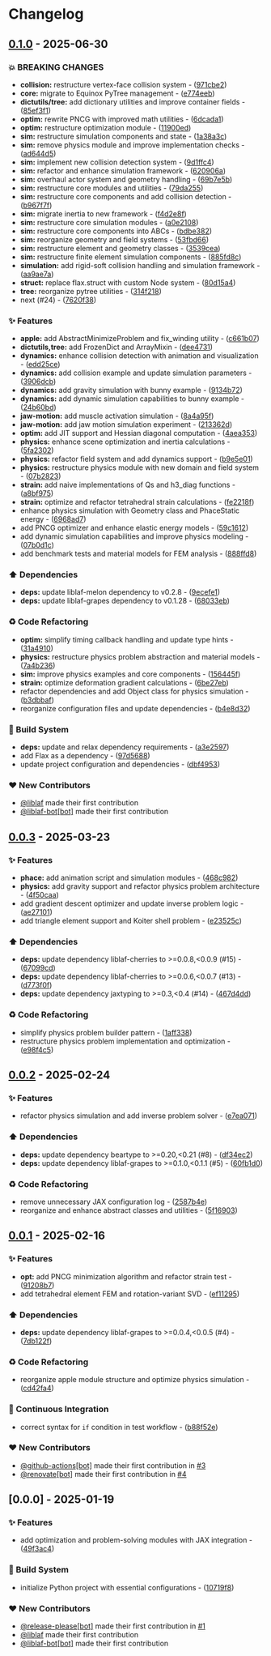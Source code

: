 # Changelog

## [0.1.0](https://github.com/liblaf/apple/compare/v0.0.3..v0.1.0) - 2025-06-30

### 💥 BREAKING CHANGES

- **collision:** restructure vertex-face collision system - ([971cbe2](https://github.com/liblaf/apple/commit/971cbe2c8f8f2d1f51421b6eb3aa8fb89eec4485))
- **core:** migrate to Equinox PyTree management - ([e774eeb](https://github.com/liblaf/apple/commit/e774eeb4ea3a027bde3fddbf9b84dab701a17237))
- **dictutils/tree:** add dictionary utilities and improve container fields - ([85ef3f1](https://github.com/liblaf/apple/commit/85ef3f1d0cb39a9f8da1ee1a15b4e0fa397bb330))
- **optim:** rewrite PNCG with improved math utilities - ([6dcada1](https://github.com/liblaf/apple/commit/6dcada1fb8b5da19ea7d6c20822998d58a1bebef))
- **optim:** restructure optimization module - ([11900ed](https://github.com/liblaf/apple/commit/11900edb9ed023841933a0590381448b96034688))
- **sim:** restructure simulation components and state - ([1a38a3c](https://github.com/liblaf/apple/commit/1a38a3c3502d07ce0a361991878352d895950094))
- **sim:** remove physics module and improve implementation checks - ([ad644d5](https://github.com/liblaf/apple/commit/ad644d560a7367f8924b97cd8b7e7ee72245010c))
- **sim:** implement new collision detection system - ([9d1ffc4](https://github.com/liblaf/apple/commit/9d1ffc45bcc7f3f6e937fdbc82e206b5b4fd19a2))
- **sim:** refactor and enhance simulation framework - ([620906a](https://github.com/liblaf/apple/commit/620906ad20361542fc33c7a9a031ba8cc96ea2b7))
- **sim:** overhaul actor system and geometry handling - ([69b7e5b](https://github.com/liblaf/apple/commit/69b7e5b7b40fce9d181636fc79f3d6df890540d2))
- **sim:** restructure core modules and utilities - ([79da255](https://github.com/liblaf/apple/commit/79da255851e0ce09351c22d125a6d726c3b7b60f))
- **sim:** restructure core components and add collision detection - ([b967f7f](https://github.com/liblaf/apple/commit/b967f7fb6705c888db9de989e13330e853f279d9))
- **sim:** migrate inertia to new framework - ([f4d2e8f](https://github.com/liblaf/apple/commit/f4d2e8f552ece5466f35c1961a70326573c42972))
- **sim:** restructure core simulation modules - ([a0e2108](https://github.com/liblaf/apple/commit/a0e21080325a8cff8a1fb63fc2d724eaf9f487a6))
- **sim:** restructure core components into ABCs - ([bdbe382](https://github.com/liblaf/apple/commit/bdbe3824d4a0e57ba96e4bc82d477eb934492259))
- **sim:** reorganize geometry and field systems - ([53fbd66](https://github.com/liblaf/apple/commit/53fbd66b6a55005251b70863dbbaf606fd78a620))
- **sim:** restructure element and geometry classes - ([3539cea](https://github.com/liblaf/apple/commit/3539cea691d29b3e97e2b477b21f40980338c589))
- **sim:** restructure finite element simulation components - ([885fd8c](https://github.com/liblaf/apple/commit/885fd8c730db5b96ea876d58922202e8e9e2b4c2))
- **simulation:** add rigid-soft collision handling and simulation framework - ([aa9ae7a](https://github.com/liblaf/apple/commit/aa9ae7a5385d344b80d505f8c9388c4f950fc594))
- **struct:** replace flax.struct with custom Node system - ([80d15a4](https://github.com/liblaf/apple/commit/80d15a40cef0e9787fffe4a36c85dca629caf5a2))
- **tree:** reorganize pytree utilities - ([314f218](https://github.com/liblaf/apple/commit/314f218ef59f92df88715183d7a63bb09718e878))
- next (#24) - ([7620f38](https://github.com/liblaf/apple/commit/7620f386ff889b1a76bc3b919f603bc325213d81))

### ✨ Features

- **apple:** add AbstractMinimizeProblem and fix_winding utility - ([c661b07](https://github.com/liblaf/apple/commit/c661b07ad722c844e4fc1d52f53aebeec3d4a237))
- **dictutils,tree:** add FrozenDict and ArrayMixin - ([dee4731](https://github.com/liblaf/apple/commit/dee473197b2b4638fb2da7859264ca76331958c3))
- **dynamics:** enhance collision detection with animation and visualization - ([edd25ce](https://github.com/liblaf/apple/commit/edd25ce18d231be5d45c10c9a6c06d6675a67bee))
- **dynamics:** add collision example and update simulation parameters - ([3906dcb](https://github.com/liblaf/apple/commit/3906dcb89ed3bcf0ddf76bc13e6afd5a94a53a65))
- **dynamics:** add gravity simulation with bunny example - ([9134b72](https://github.com/liblaf/apple/commit/9134b72f0a2459b0e0ad1c0b637a4138edf33261))
- **dynamics:** add dynamic simulation capabilities to bunny example - ([24b60bd](https://github.com/liblaf/apple/commit/24b60bd65306e98528694cf17495c877c9a4c35e))
- **jaw-motion:** add muscle activation simulation - ([8a4a95f](https://github.com/liblaf/apple/commit/8a4a95f9d21536405e3d4171e10f30380bb13365))
- **jaw-motion:** add jaw motion simulation experiment - ([213362d](https://github.com/liblaf/apple/commit/213362d324b09e3e920a771453553a4ce0e0bf0b))
- **optim:** add JIT support and Hessian diagonal computation - ([4aea353](https://github.com/liblaf/apple/commit/4aea353aff08ff3663a12e480239e1c3083c6551))
- **physics:** enhance scene optimization and inertia calculations - ([5fa2302](https://github.com/liblaf/apple/commit/5fa2302511317b002e7eaf835706ab9501b4c416))
- **physics:** refactor field system and add dynamics support - ([b9e5e01](https://github.com/liblaf/apple/commit/b9e5e01ed807ff8acd3ac50adae0ea2c76264dd7))
- **physics:** restructure physics module with new domain and field system - ([07b2823](https://github.com/liblaf/apple/commit/07b2823befd1f28c7d1813821d3821c05dd43efe))
- **strain:** add naive implementations of Qs and h3_diag functions - ([a8bf975](https://github.com/liblaf/apple/commit/a8bf975cd90ddfb94148c996818e6c509323428a))
- **strain:** optimize and refactor tetrahedral strain calculations - ([fe2218f](https://github.com/liblaf/apple/commit/fe2218f41e74d767a561da3822dcb7d2c668d82f))
- enhance physics simulation with Geometry class and PhaceStatic energy - ([6968ad7](https://github.com/liblaf/apple/commit/6968ad78265c6f280496a4c658e201e2443c150a))
- add PNCG optimizer and enhance elastic energy models - ([59c1612](https://github.com/liblaf/apple/commit/59c16127759c01e888980465b31f75bf1bdd74db))
- add dynamic simulation capabilities and improve physics modeling - ([07b0d1c](https://github.com/liblaf/apple/commit/07b0d1c18aa5833d9d324d4992573433cf4eb4fe))
- add benchmark tests and material models for FEM analysis - ([888ffd8](https://github.com/liblaf/apple/commit/888ffd899714559008f5a7b6ee1b0fd47d8faa5b))

### ⬆️ Dependencies

- **deps:** update liblaf-melon dependency to v0.2.8 - ([9ecefe1](https://github.com/liblaf/apple/commit/9ecefe192f31b49b1e1e10acba5a3d78ac58d343))
- **deps:** update liblaf-grapes dependency to v0.1.28 - ([68033eb](https://github.com/liblaf/apple/commit/68033ebc72eadf9e265915959c049363d2a4614f))

### ♻ Code Refactoring

- **optim:** simplify timing callback handling and update type hints - ([31a4910](https://github.com/liblaf/apple/commit/31a4910189b5d6549a77218feb4ef3d0f1b36f98))
- **physics:** restructure physics problem abstraction and material models - ([7a4b236](https://github.com/liblaf/apple/commit/7a4b236d24c1e8cce2c738d0552baeb64fb11572))
- **sim:** improve physics examples and core components - ([156445f](https://github.com/liblaf/apple/commit/156445fe566af413f51cebe213f089c7d660d12f))
- **strain:** optimize deformation gradient calculations - ([6be27eb](https://github.com/liblaf/apple/commit/6be27eb6ba496231a43d72978504b88fb549f329))
- refactor dependencies and add Object class for physics simulation - ([b3dbbaf](https://github.com/liblaf/apple/commit/b3dbbaf80f8410765bcdfb3abe41e6698ae6e542))
- reorganize configuration files and update dependencies - ([b4e8d32](https://github.com/liblaf/apple/commit/b4e8d320b29592c945fa690edfe90e65ffac366a))

### 👷 Build System

- **deps:** update and relax dependency requirements - ([a3e2597](https://github.com/liblaf/apple/commit/a3e259745e3a0eb49cf8ba49d7ad2d48498b56b4))
- add Flax as a dependency - ([97d5688](https://github.com/liblaf/apple/commit/97d5688de5e919ef986c10499975b5cc02a61c36))
- update project configuration and dependencies - ([dbf4953](https://github.com/liblaf/apple/commit/dbf49536e976b10b2a129badd9fe091426725e6e))

### ❤️ New Contributors

- [@liblaf](https://github.com/liblaf) made their first contribution
- [@liblaf-bot[bot]](https://github.com/apps/liblaf-bot) made their first contribution

## [0.0.3](https://github.com/liblaf/apple/compare/v0.0.2..v0.0.3) - 2025-03-23

### ✨ Features

- **phace:** add animation script and simulation modules - ([468c982](https://github.com/liblaf/apple/commit/468c982da85847ffe63d7deaee6d17ba22edf4f9))
- **physics:** add gravity support and refactor physics problem architecture - ([4f50caa](https://github.com/liblaf/apple/commit/4f50caa40dbe7ba810d311b5540b57f10293f721))
- add gradient descent optimizer and update inverse problem logic - ([ae27101](https://github.com/liblaf/apple/commit/ae27101f950d915e315a9659cec79a16b11ebeb3))
- add triangle element support and Koiter shell problem - ([e23525c](https://github.com/liblaf/apple/commit/e23525ce50312a3271baba8cccf706f36ca517ee))

### ⬆️ Dependencies

- **deps:** update dependency liblaf-cherries to >=0.0.8,<0.0.9 (#15) - ([67099cd](https://github.com/liblaf/apple/commit/67099cda79614cc8cf2c1036ceefbffeacec10f2))
- **deps:** update dependency liblaf-cherries to >=0.0.6,<0.0.7 (#13) - ([d773f0f](https://github.com/liblaf/apple/commit/d773f0f1aa4052bcba86f2f70d95c839b058efc9))
- **deps:** update dependency jaxtyping to >=0.3,<0.4 (#14) - ([467d4dd](https://github.com/liblaf/apple/commit/467d4dd7a2996f3d4c6fa377a40a72f2d611a0aa))

### ♻ Code Refactoring

- simplify physics problem builder pattern - ([1aff338](https://github.com/liblaf/apple/commit/1aff33837cac11433ed80cd4b6f3488edf88119f))
- restructure physics problem implementation and optimization - ([e98f4c5](https://github.com/liblaf/apple/commit/e98f4c5733f6911e24815e8b1f544c5214623a65))

## [0.0.2](https://github.com/liblaf/apple/compare/v0.0.1..v0.0.2) - 2025-02-24

### ✨ Features

- refactor physics simulation and add inverse problem solver - ([e7ea071](https://github.com/liblaf/apple/commit/e7ea07113d2fa8ee4adee2ab5c1637cd81ca9aee))

### ⬆️ Dependencies

- **deps:** update dependency beartype to >=0.20,<0.21 (#8) - ([df34ec2](https://github.com/liblaf/apple/commit/df34ec25a774e7c6858cd579747ec972da40926b))
- **deps:** update dependency liblaf-grapes to >=0.1.0,<0.1.1 (#5) - ([60fb1d0](https://github.com/liblaf/apple/commit/60fb1d09e62d7f10e520f40c7c4a22956a041ce9))

### ♻ Code Refactoring

- remove unnecessary JAX configuration log - ([2587b4e](https://github.com/liblaf/apple/commit/2587b4ee542fe3e47eafcefe58c9f4ca7bafd5a8))
- reorganize and enhance abstract classes and utilities - ([5f16903](https://github.com/liblaf/apple/commit/5f169036cd636ab9480e4f29004075e6af8f6939))

## [0.0.1](https://github.com/liblaf/apple/compare/v0.0.0..v0.0.1) - 2025-02-16

### ✨ Features

- **opt:** add PNCG minimization algorithm and refactor strain test - ([91208b7](https://github.com/liblaf/apple/commit/91208b7c382933586e8900419195c939b397f5ad))
- add tetrahedral element FEM and rotation-variant SVD - ([ef11295](https://github.com/liblaf/apple/commit/ef11295ba1f85ef18f89063abcd7694de0d0af73))

### ⬆️ Dependencies

- **deps:** update dependency liblaf-grapes to >=0.0.4,<0.0.5 (#4) - ([7db122f](https://github.com/liblaf/apple/commit/7db122f9f585ac6ba3ca6900e41d1ba059e37abd))

### ♻ Code Refactoring

- reorganize apple module structure and optimize physics simulation - ([cd42fa4](https://github.com/liblaf/apple/commit/cd42fa4423b9ac8b8faeddebaad842d0a1eb8ac9))

### 🔧 Continuous Integration

- correct syntax for `if` condition in test workflow - ([b88f52e](https://github.com/liblaf/apple/commit/b88f52e6c02433c5df5148ca578d831493c18b4f))

### ❤️ New Contributors

- [@github-actions[bot]](https://github.com/apps/github-actions) made their first contribution in [#3](https://github.com/liblaf/apple/pull/3)
- [@renovate[bot]](https://github.com/apps/renovate) made their first contribution in [#4](https://github.com/liblaf/apple/pull/4)

## [0.0.0] - 2025-01-19

### ✨ Features

- add optimization and problem-solving modules with JAX integration - ([49f3ac4](https://github.com/liblaf/apple/commit/49f3ac4ef1f427f469170c5e9eaaf83ebed4a6c4))

### 👷 Build System

- initialize Python project with essential configurations - ([10719f8](https://github.com/liblaf/apple/commit/10719f8793ac0aa58caaca57dc44e15165640c9c))

### ❤️ New Contributors

- [@release-please[bot]](https://github.com/apps/release-please) made their first contribution in [#1](https://github.com/liblaf/apple/pull/1)
- [@liblaf](https://github.com/liblaf) made their first contribution
- [@liblaf-bot[bot]](https://github.com/apps/liblaf-bot) made their first contribution
